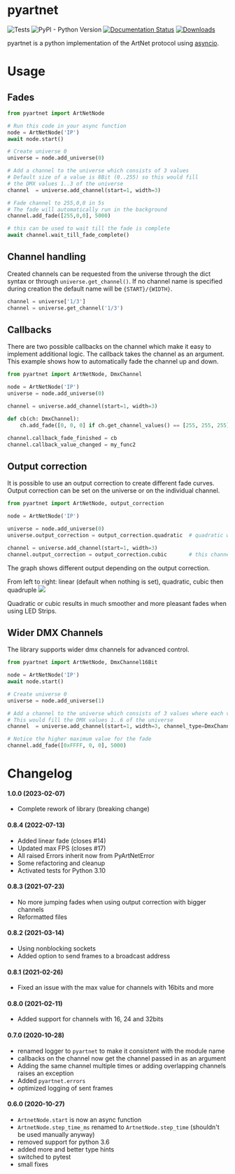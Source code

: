 # pyartnet
![Tests](https://github.com/spacemanspiff2007/PyArtNet/workflows/Tests/badge.svg)
![PyPI - Python Version](https://img.shields.io/pypi/pyversions/pyartnet)
[![Documentation Status](https://readthedocs.org/projects/pyartnet/badge/?version=latest)](https://pyartnet.readthedocs.io/en/latest/?badge=latest)
[![Downloads](https://static.pepy.tech/badge/pyartnet/month)](https://pepy.tech/project/pyartnet)


pyartnet is a python implementation of the ArtNet protocol using [asyncio](https://docs.python.org/3/library/asyncio.html).

# Usage

## Fades
````python
from pyartnet import ArtNetNode

# Run this code in your async function
node = ArtNetNode('IP')
await node.start()

# Create universe 0
universe = node.add_universe(0)

# Add a channel to the universe which consists of 3 values
# Default size of a value is 8Bit (0..255) so this would fill
# the DMX values 1..3 of the universe
channel  = universe.add_channel(start=1, width=3)

# Fade channel to 255,0,0 in 5s
# The fade will automatically run in the background
channel.add_fade([255,0,0], 5000)

# this can be used to wait till the fade is complete
await channel.wait_till_fade_complete()
````

## Channel handling
Created channels can be requested from the universe through the dict syntax or through ``universe.get_channel()``.
If no channel name is specified during creation the default name will be ``{START}/{WIDTH}``.

````python
channel = universe['1/3']
channel = universe.get_channel('1/3')
````

## Callbacks
There are two possible callbacks on the channel which make it easy to implement additional logic.
The callback takes the channel as an argument.
This example shows how to automatically fade the channel up and down.

````python
from pyartnet import ArtNetNode, DmxChannel

node = ArtNetNode('IP')
universe = node.add_universe(0)

channel = universe.add_channel(start=1, width=3)

def cb(ch: DmxChannel):
    ch.add_fade([0, 0, 0] if ch.get_channel_values() == [255, 255, 255] else [255, 255, 255], 1000)

channel.callback_fade_finished = cb
channel.callback_value_changed = my_func2
````


## Output correction
It is possible to use an output correction to create different fade curves.
Output correction can be set on the universe or on the individual channel.

````python
from pyartnet import ArtNetNode, output_correction

node = ArtNetNode('IP')

universe = node.add_universe(0)
universe.output_correction = output_correction.quadratic  # quadratic will be used for all channels

channel = universe.add_channel(start=1, width=3)
channel.output_correction = output_correction.cubic       # this channel will use cubic
````

The graph shows different output depending on the output correction.

From left to right:
linear (default when nothing is set), quadratic, cubic then quadruple
<img src='https://github.com/spacemanspiff2007/pyartnet/blob/master/curves.svg'>

Quadratic or cubic results in much smoother and more pleasant fades when using LED Strips.

## Wider DMX Channels
The library supports wider dmx channels for advanced control.

````python
from pyartnet import ArtNetNode, DmxChannel16Bit

node = ArtNetNode('IP')
await node.start()

# Create universe 0
universe = node.add_universe(1)

# Add a channel to the universe which consists of 3 values where each value is 16Bits
# This would fill the DMX values 1..6 of the universe
channel  = universe.add_channel(start=1, width=3, channel_type=DmxChannel16Bit)

# Notice the higher maximum value for the fade
channel.add_fade([0xFFFF, 0, 0], 5000)
````


# Changelog

#### 1.0.0 (2023-02-07)
- Complete rework of library (breaking change)

#### 0.8.4 (2022-07-13)
- Added linear fade (closes #14)
- Updated max FPS (closes #17)
- All raised Errors inherit now from PyArtNetError
- Some refactoring and cleanup
- Activated tests for Python 3.10

#### 0.8.3 (2021-07-23)
- No more jumping fades when using output correction with bigger channels
- Reformatted files

#### 0.8.2 (2021-03-14)
- Using nonblocking sockets
- Added option to send frames to a broadcast address

#### 0.8.1 (2021-02-26)
- Fixed an issue with the max value for channels with 16bits and more

#### 0.8.0 (2021-02-11)
- Added support for channels with 16, 24 and 32bits

#### 0.7.0 (2020-10-28)
- renamed logger to ``pyartnet`` to make it consistent with the module name
- callbacks on the channel now get the channel passed in as an argument
- Adding the same channel multiple times or adding overlapping channels raises an exception
- Added ``pyartnet.errors``
- optimized logging of sent frames

#### 0.6.0 (2020-10-27)
- ``ArtnetNode.start`` is now an async function
- ``ArtnetNode.step_time_ms`` renamed to ``ArtnetNode.step_time`` (shouldn't be used manually anyway)
- removed support for python 3.6
- added more and better type hints
- switched to pytest
- small fixes
